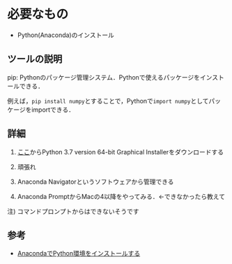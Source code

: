 # 必要なもの
- Python(Anaconda)のインストール

## ツールの説明
pip: Pythonのパッケージ管理システム．Pythonで使えるパッケージをインストールできる．

例えば，`pip install numpy`とすることで，Pythonで`import numpy`としてパッケージをimportできる．

## 詳細
1. [ここ](https://www.anaconda.com/distribution/)からPython 3.7 version 64-bit Graphical Installerをダウンロードする

2. 頑張れ

3. Anaconda Navigatorというソフトウェアから管理できる

4. Anaconda PromptからMacの4以降をやってみる．←できなかったら教えて

注) コマンドプロンプトからはできないそうです

## 参考
- [AnacondaでPython環境をインストールする](https://qiita.com/t2y/items/2a3eb58103e85d8064b6)
